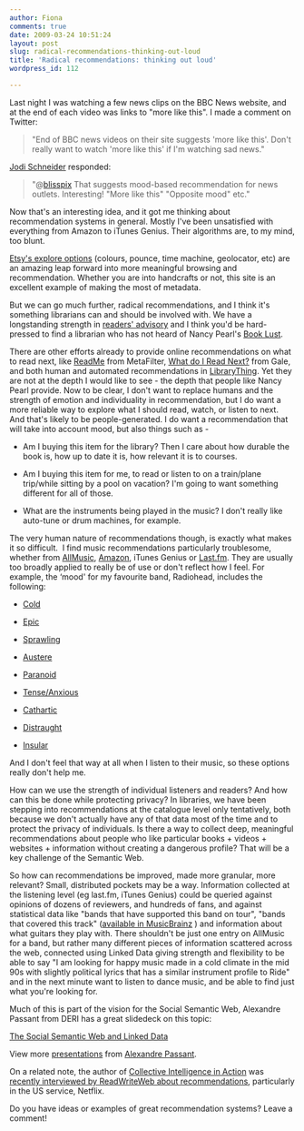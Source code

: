 ```yaml
---
author: Fiona
comments: true
date: 2009-03-24 10:51:24
layout: post
slug: radical-recommendations-thinking-out-loud
title: 'Radical recommendations: thinking out loud'
wordpress_id: 112

---
```


Last night I was watching a few news clips on the BBC News website, and at the end of each video was links to "more like this". I made a comment on Twitter:


> "End of BBC news videos on their site suggests 'more like this'. Don't really want to watch 'more like this' if I'm watching sad news."


[Jodi Schneider](http://www.twitter.com/jschneider) responded:


> "@[blisspix](http://twitter.com/blisspix) That suggests mood-based recommendation for news outlets. Interesting! "More like this" "Opposite mood" etc."


Now that's an interesting idea, and it got me thinking about recommendation systems in general. Mostly I've been unsatisfied with everything from Amazon to iTunes Genius. Their algorithms are, to my mind, too blunt.

[Etsy's explore options](http://www.etsy.com/buy.php) (colours, pounce, time machine, geolocator, etc) are an amazing leap forward into more meaningful browsing and recommendation. Whether you are into handcrafts or not, this site is an excellent example of making the most of metadata.

But we can go much further, radical recommendations, and I think it's something librarians can and should be involved with. We have a longstanding strength in [readers' advisory](http://en.wikipedia.org/wiki/Reader%27s_advisory) and I think you'd be hard-pressed to find a librarian who has not heard of Nancy Pearl's [Book Lust](http://www.nancypearl.com/).

There are other efforts already to provide online recommendations on what to read next, like [ReadMe](http://mssv.net/wiki/index.php/ReadMe) from MetaFilter, [What do I Read Next?](http://www.schoollibraryjournal.com/article/CA6625217.html?industryid=47061) from Gale, and both human and automated recommendations in [LibraryThing](http://www.librarything.com/). Yet they are not at the depth I would like to see - the depth that people like Nancy Pearl provide. Now to be clear, I don't want to replace humans and the strength of emotion and individuality in recommendation, but I do want a more reliable way to explore what I should read, watch, or listen to next. And that's likely to be people-generated. I do want a recommendation that will take into account mood, but also things such as -



	
  * Am I buying this item for the library? Then I care about how durable the book is, how up to date it is, how relevant it is to courses.

	
  * Am I buying this item for me, to read or listen to on a train/plane trip/while sitting by a pool on vacation? I'm going to want something different for all of those.

	
  * What are the instruments being played in the music? I don't really like auto-tune or drum machines, for example.


The very human nature of recommendations though, is exactly what makes it so difficult.  I find music recommendations particularly troublesome, whether from [AllMusic](http://www.allmusic.com/), [Amazon](http://www.amazon.com), iTunes Genius or [Last.fm](http://www.last.fm/). They are usually too broadly applied to really be of use or don't reflect how I feel. For example, the ‘mood' for my favourite band, Radiohead, includes the following:



	
  * [Cold](http://www.allmusic.com/cg/amg.dll?p=amg&sql=77:13094)

	
  * [Epic](http://www.allmusic.com/cg/amg.dll?p=amg&sql=77:13093) 
	
  * [Sprawling](http://www.allmusic.com/cg/amg.dll?p=amg&sql=77:13024)

	
  * [Austere](http://www.allmusic.com/cg/amg.dll?p=amg&sql=77:12992) 
	
  * [Paranoid](http://www.allmusic.com/cg/amg.dll?p=amg&sql=77:11319)

	
  * [Tense/Anxious](http://www.allmusic.com/cg/amg.dll?p=amg&sql=77:11280)

	
  * [Cathartic](http://www.allmusic.com/cg/amg.dll?p=amg&sql=77:11249) 
	
  * [Distraught](http://www.allmusic.com/cg/amg.dll?p=amg&sql=77:13166)

	
  * [Insular](http://www.allmusic.com/cg/amg.dll?p=amg&sql=77:13099) 

And I don't feel that way at all when I listen to their music, so these options really don't help me.

How can we use the strength of individual listeners and readers? And how can this be done while protecting privacy? In libraries, we have been stepping into recommendations at the catalogue level only tentatively, both because we don't actually have any of that data most of the time and to protect the privacy of individuals. Is there a way to collect deep, meaningful recommendations about people who like particular books + videos + websites + information without creating a dangerous profile? That will be a key challenge of the Semantic Web.

So how can recommendations be improved, made more granular, more relevant? Small, distributed pockets may be a way. Information collected at the listening level (eg last.fm, iTunes Genius) could be queried against opinions of dozens of reviewers, and hundreds of fans, and against statistical data like "bands that have supported this band on tour", "bands that covered this track" ([available in MusicBrainz](http://musicbrainz.org/show/release/relationships.html?releaseid=650071) ) and information about what guitars they play with. There shouldn't be just one entry on AllMusic for a band, but rather many different pieces of information scattered across the web, connected using Linked Data giving strength and flexibility to be able to say "I am looking for happy music made in a cold climate in the mid 90s with slightly political lyrics that has a similar instrument profile to Ride" and in the next minute want to listen to dance music, and be able to find just what you're looking for.

Much of this is part of the vision for the Social Semantic Web, Alexandre Passant from DERI has a great slidedeck on this topic:


[The Social Semantic Web and Linked Data](http://www.slideshare.net/terraces/the-social-semantic-web-and-linked-data-presentation?type=powerpoint)

View more [presentations](http://www.slideshare.net/) from [Alexandre Passant](http://www.slideshare.net/terraces).



On a related note, the author of [Collective Intelligence in Action](http://www.manning.com/alag/) was [recently interviewed by ReadWriteWeb about recommendations](http://www.readwriteweb.com/archives/recommendation_systems_interview_satnam_alag.php), particularly in the US service, Netflix.

Do you have ideas or examples of great recommendation systems? Leave a comment!
